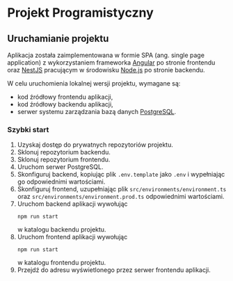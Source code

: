 # Projekt Programistyczny

## Uruchamianie projektu

Aplikacja została zaimplementowana w formie SPA (ang. single page application) z wykorzystaniem frameworka [Angular](https://angular.io/) po stronie frontendu oraz [NestJS](https://nestjs.com/) pracującym w środowisku [Node.js](https://nodejs.org/) po stronie backendu.

W celu uruchomienia lokalnej wersji projektu, wymagane są:

-   kod źródłowy frontendu aplikacji,
-   kod źródłowy backendu aplikacji,
-   serwer systemu zarządzania bazą danych [PostgreSQL](https://www.postgresql.org/).

### Szybki start

1. Uzyskaj dostęp do prywatnych repozytoriów projektu.
2. Sklonuj repozytorium backendu.
3. Sklonuj repozytorium frontendu.
4. Uruchom serwer PostgreSQL.
5. Skonfiguruj backend, kopiując plik `.env.template` jako `.env` i wypełniając go odpowiednimi wartościami.
6. Skonfiguruj frontend, uzupełniając plik `src/environments/environment.ts` oraz `src/environments/environment.prod.ts` odpowiednimi wartościami.
7. Uruchom backend aplikacji wywołując
    ```
    npm run start
    ```
    w katalogu backendu projektu.
8. Uruchom frontend aplikacji wywołując
    ```
    npm run start
    ```
    w katalogu frontendu projektu.
9. Przejdź do adresu wyświetlonego przez serwer frontendu aplikacji.
